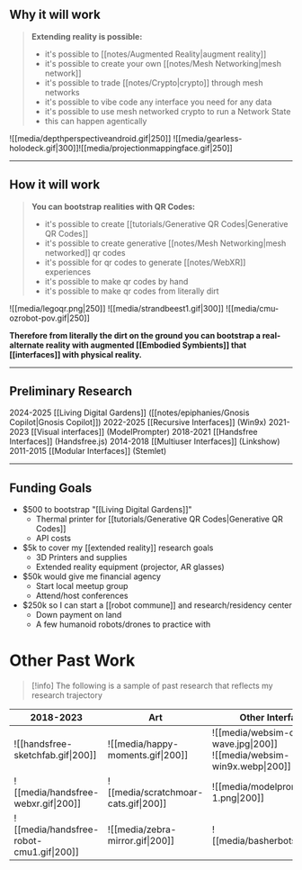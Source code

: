 ## Why it will work

> **Extending reality is possible:**
>- it's possible to [[notes/Augmented Reality|augment reality]]
> - it's possible to create your own [[notes/Mesh Networking|mesh network]]
>- it's possible to trade [[notes/Crypto|crypto]] through mesh networks
>- it's possible to vibe code any interface you need for any data
>- it's possible to use mesh networked crypto to run a Network State
>- this can happen agentically

![[media/depthperspectiveandroid.gif|250]] ![[media/gearless-holodeck.gif|300]]![[media/projectionmappingface.gif|250]]

---
## How it will work

>  **You can bootstrap realities with QR Codes:**
> - it's possible to create [[tutorials/Generative QR Codes|Generative QR Codes]]
>- it's possible to create generative [[notes/Mesh Networking|mesh networked]] qr codes
>- it's possible for qr codes to generate [[notes/WebXR]] experiences
>- it's possible to make qr codes by hand
>- it's possible to make qr codes from literally dirt

![[media/legoqr.png|250]]  ![[media/strandbeest1.gif|300]] ![[media/cmu-ozrobot-pov.gif|250]]

**Therefore from literally the dirt on the ground you can bootstrap a real-alternate reality with augmented ⁠[[Embodied Symbients]] that [[interfaces]] with physical reality.** 

---
## Preliminary Research

2024-2025 [[Living Digital Gardens]] ([[notes/epiphanies/Gnosis Copilot|Gnosis Copilot]])
2022-2025 [[Recursive Interfaces]] (Win9x)
2021-2023 [[Visual interfaces]] (ModelPrompter)
2018-2021 [[Handsfree Interfaces]] (Handsfree.js)
2014-2018 [[Multiuser Interfaces]] (Linkshow)
2011-2015 [[Modular Interfaces]] (Stemlet)

---
## Funding Goals
- $500 to bootstrap "[[Living Digital Gardens]]"
	- Thermal printer for [[tutorials/Generative QR Codes|Generative QR Codes]]
	- API costs
- $5k to cover my [[extended reality]] research goals
	- 3D Printers and supplies
	- Extended reality equipment (projector, AR glasses)
- $50k would give me financial agency
	- Start local meetup group
	- Attend/host conferences
- $250k so I can start a [[robot commune]] and research/residency center
	- Down payment on land
	- A few humanoid robots/drones to practice with

# Other Past Work
>[!info] The following is a sample of past research that reflects my research trajectory

| 2018-2023                          | Art                            | Other Interfaces                                                |
| ---------------------------------- | ------------------------------ | --------------------------------------------------------------- |
| ![[handsfree-sketchfab.gif\|200]]  | ![[media/happy-moments.gif\|200]]    | ![[media/websim-clippy-wave.jpg\|200]]<br>![[media/websim-win9x.webp\|200]] |
| ![[media/handsfree-webxr.gif\|200]]      | ![[media/scratchmoar-cats.gif\|200]] | ![[media/modelprompter-1.png\|200]]                                   |
| ![[media/handsfree-robot-cmu1.gif\|200]] | ![[media/zebra-mirror.gif\|200]]     | ![[media/basherbots.jpg\|200]]                                        |
